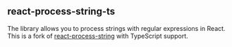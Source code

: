 react-process-string-ts
-----
The library allows you to process strings with regular expressions in React.
This is a fork of [react-process-string](https://github.com/EfogDev/react-process-string) with TypeScript support.
